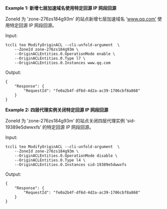 **Example 1: 新增七层加速域名使用特定回源 IP 网段回源**

ZoneId 为 'zone-276zs184g93m' 的站点新增七层加速域名 ‘www.qq.com’ 使用特定回源 IP 网段回源。

Input: 

```
tccli teo ModifyOriginACL --cli-unfold-argument  \
    --ZoneId zone-276zs184g93m \
    --OriginACLEntities.0.OperationMode enable \
    --OriginACLEntities.0.Type l7 \
    --OriginACLEntities.0.Instances www.qq.com
```

Output: 
```
{
    "Response": {
        "RequestId": "fe0a2b4f-df6d-4d2a-ac39-1706cbf8a868"
    }
}
```

**Example 2: 四层代理实例关闭特定回源 IP 网段回源**

ZoneId 为 'zone-276zs184g93m' 的站点关闭四层代理实例 ‘sid-19389e5dwwxfs’ 的特定回源 IP 网段回源。

Input: 

```
tccli teo ModifyOriginACL --cli-unfold-argument  \
    --ZoneId zone-276zs184g93m \
    --OriginACLEntities.0.OperationMode disable \
    --OriginACLEntities.0.Type l4 \
    --OriginACLEntities.0.Instances sid-19389e5dwwxfs
```

Output: 
```
{
    "Response": {
        "RequestId": "fe0a2b4f-df6d-4d2a-ac39-1706cbf8a868"
    }
}
```

